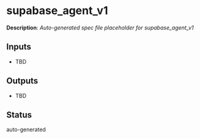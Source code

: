 # supabase_agent_v1

**Description**: _Auto-generated spec file placeholder for supabase_agent_v1_

## Inputs
- TBD

## Outputs
- TBD

## Status
auto-generated
